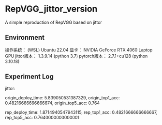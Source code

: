 # RepVGG_jittor_version
A simple reproduction of RepVGG based on jittor
## Environment
操作系统： (WSL) Ubuntu 22.04
显卡： NVIDIA GeForce RTX 4060 Laptop GPU
jittor版本： 1.3.9.14 (python 3.7)
pytorch版本： 2.7.1+cu128 (python 3.10.18)
## Experiment Log
jittor:

origin_deploy_time: 5.839050531387329, origin_top1_acc: 0.48216666666666674, origin_top5_acc: 0.764

rep_deploy_time: 1.8714940547943115, rep_top1_acc: 0.4821666666666667, rep_top5_acc: 0.7640000000000001


